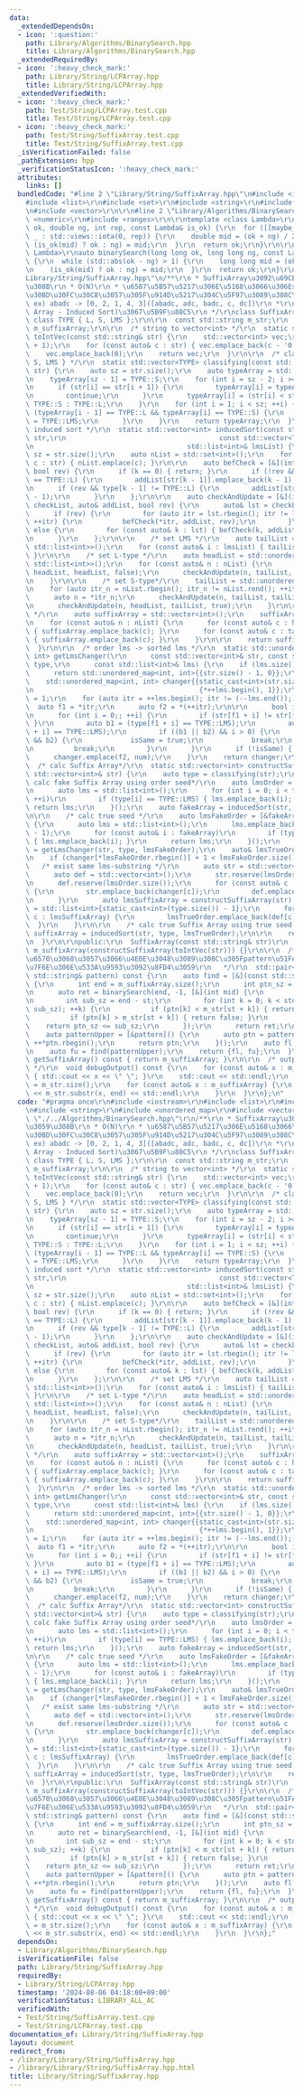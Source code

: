 ```yaml
---
data:
  _extendedDependsOn:
  - icon: ':question:'
    path: Library/Algorithms/BinarySearch.hpp
    title: Library/Algorithms/BinarySearch.hpp
  _extendedRequiredBy:
  - icon: ':heavy_check_mark:'
    path: Library/String/LCPArray.hpp
    title: Library/String/LCPArray.hpp
  _extendedVerifiedWith:
  - icon: ':heavy_check_mark:'
    path: Test/String/LCPArray.test.cpp
    title: Test/String/LCPArray.test.cpp
  - icon: ':heavy_check_mark:'
    path: Test/String/SuffixArray.test.cpp
    title: Test/String/SuffixArray.test.cpp
  _isVerificationFailed: false
  _pathExtension: hpp
  _verificationStatusIcon: ':heavy_check_mark:'
  attributes:
    links: []
  bundledCode: "#line 2 \"Library/String/SuffixArray.hpp\"\n#include <iostream>\r\n\
    #include <list>\r\n#include <set>\r\n#include <string>\r\n#include <unordered_map>\r\
    \n#include <vector>\r\n\r\n#line 2 \"Library/Algorithms/BinarySearch.hpp\"\n#include\
    \ <numeric>\r\n#include <ranges>\r\n\r\ntemplate <class Lambda>\r\nauto binarySearch(double\
    \ ok, double ng, int rep, const Lambda& is_ok) {\r\n  for ([[maybe_unused]] auto\
    \ _ : std::views::iota(0, rep)) {\r\n    double mid = (ok + ng) / 2.0;\r\n   \
    \ (is_ok(mid) ? ok : ng) = mid;\r\n  }\r\n  return ok;\r\n}\r\n\r\ntemplate <class\
    \ Lambda>\r\nauto binarySearch(long long ok, long long ng, const Lambda& is_ok)\
    \ {\r\n  while (std::abs(ok - ng) > 1) {\r\n    long long mid = (ok + ng) >> 1;\r\
    \n    (is_ok(mid) ? ok : ng) = mid;\r\n  }\r\n  return ok;\r\n}\r\n#line 10 \"\
    Library/String/SuffixArray.hpp\"\n/**\r\n * SuffixArray\u3092\u69CB\u7BC9\u3059\
    \u308B\r\n * O(N)\r\n * \u6587\u5B57\u5217\u306E\u5168\u3066\u306Esuffix\u3092\
    \u30BD\u30FC\u30C8\u3057\u305F\u914D\u5217\u304C\u5F97\u3089\u308C\u308B\r\n *\
    \ ex) abadc -> [0, 2, 1, 4, 3]([abadc, adc, badc, c, dc])\r\n *\r\n * SA-IS(Suffix\
    \ Array - Induced Sort)\u3067\u5B9F\u88C5\r\n */\r\nclass SuffixArray {\r\n  enum\
    \ class TYPE { L, S, LMS };\r\n\r\n  const std::string m_str;\r\n  const std::vector<int>\
    \ m_suffixArray;\r\n\r\n  /* string to vector<int> */\r\n  static std::vector<int>\
    \ toIntVec(const std::string& str) {\r\n    std::vector<int> vec;\r\n    vec.reserve(str.size()\
    \ + 1);\r\n    for (const auto& c : str) { vec.emplace_back(c - '0' + 1); }\r\n\
    \    vec.emplace_back(0);\r\n    return vec;\r\n  }\r\n\r\n  /* classify { L,\
    \ S, LMS } */\r\n  static std::vector<TYPE> classifying(const std::vector<int>&\
    \ str) {\r\n    auto sz = str.size();\r\n    auto typeArray = std::vector<TYPE>(sz);\r\
    \n    typeArray[sz - 1] = TYPE::S;\r\n    for (int i = sz - 2; i >= 0; --i) {\r\
    \n      if (str[i] == str[i + 1]) {\r\n        typeArray[i] = typeArray[i + 1];\r\
    \n        continue;\r\n      }\r\n      typeArray[i] = (str[i] < str[i + 1]) ?\
    \ TYPE::S : TYPE::L;\r\n    }\r\n    for (int i = 1; i < sz; ++i) {\r\n      if\
    \ (typeArray[i - 1] == TYPE::L && typeArray[i] == TYPE::S) {\r\n        typeArray[i]\
    \ = TYPE::LMS;\r\n      }\r\n    }\r\n    return typeArray;\r\n  }\r\n\r\n  /*\
    \ induced sort */\r\n  static std::vector<int> inducedSort(const std::vector<int>&\
    \ str,\r\n                                      const std::vector<TYPE>& type,\r\
    \n                                      std::list<int>& lmsList) {\r\n    auto\
    \ sz = str.size();\r\n    auto nList = std::set<int>();\r\n    for (const auto&\
    \ c : str) { nList.emplace(c); }\r\n\r\n    auto befCheck = [&](int k, auto& addList,\
    \ bool rev) {\r\n      if (k == 0) { return; }\r\n      if (!rev && type[k - 1]\
    \ == TYPE::L) {\r\n        addList[str[k - 1]].emplace_back(k - 1);\r\n      }\r\
    \n      if (rev && type[k - 1] != TYPE::L) {\r\n        addList[str[k - 1]].emplace_front(k\
    \ - 1);\r\n      }\r\n    };\r\n\r\n    auto checkAndUpdate = [&](int n, auto&\
    \ checkList, auto& addList, bool rev) {\r\n      auto& lst = checkList[n];\r\n\
    \      if (rev) {\r\n        for (auto itr = lst.rbegin(); itr != lst.rend();\
    \ ++itr) {\r\n          befCheck(*itr, addList, rev);\r\n        }\r\n      }\
    \ else {\r\n        for (const auto& k : lst) { befCheck(k, addList, rev); }\r\
    \n      }\r\n    };\r\n\r\n    /* set LMS */\r\n    auto tailList = std::unordered_map<int,\
    \ std::list<int>>();\r\n    for (const auto& i : lmsList) { tailList[str[i]].emplace_back(i);\
    \ }\r\n\r\n    /* set L-type */\r\n    auto headList = std::unordered_map<int,\
    \ std::list<int>>();\r\n    for (const auto& n : nList) {\r\n      checkAndUpdate(n,\
    \ headList, headList, false);\r\n      checkAndUpdate(n, tailList, headList, false);\r\
    \n    }\r\n\r\n    /* set S-type*/\r\n    tailList = std::unordered_map<int, std::list<int>>();\r\
    \n    for (auto itr_n = nList.rbegin(); itr_n != nList.rend(); ++itr_n) {\r\n\
    \      auto n = *itr_n;\r\n      checkAndUpdate(n, tailList, tailList, true);\r\
    \n      checkAndUpdate(n, headList, tailList, true);\r\n    }\r\n\r\n    /* merge\
    \ */\r\n    auto suffixArray = std::vector<int>();\r\n    suffixArray.reserve(sz);\r\
    \n    for (const auto& n : nList) {\r\n      for (const auto& c : headList[n])\
    \ { suffixArray.emplace_back(c); }\r\n      for (const auto& c : tailList[n])\
    \ { suffixArray.emplace_back(c); }\r\n    }\r\n\r\n    return suffixArray;\r\n\
    \  }\r\n\r\n  /* order lms -> sorted lms */\r\n  static std::unordered_map<int,\
    \ int> getLmsChanger(\r\n      const std::vector<int>& str, const std::vector<TYPE>&\
    \ type,\r\n      const std::list<int>& lms) {\r\n    if (lms.size() == 1) {\r\n\
    \      return std::unordered_map<int, int>{{str.size() - 1, 0}};\r\n    }\r\n\
    \    std::unordered_map<int, int> changer{{static_cast<int>(str.size()) - 1, 0},\r\
    \n                                         {*++lms.begin(), 1}};\r\n    int num\
    \ = 1;\r\n    for (auto itr = ++lms.begin(); itr != (--lms.end());) {\r\n    \
    \  auto f1 = *itr;\r\n      auto f2 = *(++itr);\r\n\r\n      bool isSame = false;\r\
    \n      for (int i = 0;; ++i) {\r\n        if (str[f1 + i] != str[f2 + i]) { break;\
    \ }\r\n        auto b1 = (type[f1 + i] == TYPE::LMS);\r\n        auto b2 = (type[f2\
    \ + i] == TYPE::LMS);\r\n        if ((b1 || b2) && i > 0) {\r\n          if (b1\
    \ && b2) {\r\n            isSame = true;\r\n            break;\r\n          }\r\
    \n          break;\r\n        }\r\n      }\r\n      if (!isSame) { ++num; }\r\n\
    \      changer.emplace(f2, num);\r\n    }\r\n    return changer;\r\n  }\r\n\r\n\
    \  /* calc Suffix Array*/\r\n  static std::vector<int> constructSuffixArray(const\
    \ std::vector<int>& str) {\r\n    auto type = classifying(str);\r\n\r\n    /*\
    \ calc fake Suffix Array using order seed*/\r\n    auto lmsOrder = [&type]() {\r\
    \n      auto lms = std::list<int>();\r\n      for (int i = 0; i < type.size();\
    \ ++i)\r\n        if (type[i] == TYPE::LMS) { lms.emplace_back(i); }\r\n     \
    \ return lms;\r\n    }();\r\n    auto fakeArray = inducedSort(str, type, lmsOrder);\r\
    \n\r\n    /* calc true seed */\r\n    auto lmsFakeOrder = [&fakeArray, &type]()\
    \ {\r\n      auto lms = std::list<int>();\r\n      lms.emplace_back(static_cast<int>(type.size())\
    \ - 1);\r\n      for (const auto& i : fakeArray)\r\n        if (type[i] == TYPE::LMS)\
    \ { lms.emplace_back(i); }\r\n      return lms;\r\n    }();\r\n    auto changer\
    \ = getLmsChanger(str, type, lmsFakeOrder);\r\n    auto& lmsTrueOrder = lmsFakeOrder;\r\
    \n    if (changer[*lmsFakeOrder.rbegin()] + 1 < lmsFakeOrder.size()) {\r\n   \
    \   /* exist same lms-substring */\r\n      auto str = std::vector<int>();\r\n\
    \      auto def = std::vector<int>();\r\n      str.reserve(lmsOrder.size());\r\
    \n      def.reserve(lmsOrder.size());\r\n      for (const auto& c : lmsOrder)\
    \ {\r\n        str.emplace_back(changer[c]);\r\n        def.emplace_back(c);\r\
    \n      }\r\n      auto lmsSuffixArray = constructSuffixArray(str);\r\n      lmsTrueOrder\
    \ = std::list<int>{static_cast<int>(type.size()) - 1};\r\n      for (const auto&\
    \ c : lmsSuffixArray) {\r\n        lmsTrueOrder.emplace_back(def[c]);\r\n    \
    \  }\r\n    }\r\n\r\n    /* calc true Suffix Array using true seed */\r\n    auto\
    \ suffixArray = inducedSort(str, type, lmsTrueOrder);\r\n\r\n    return suffixArray;\r\
    \n  }\r\n\r\npublic:\r\n  SuffixArray(const std::string& str)\r\n      : m_str(str),\
    \ m_suffixArray(constructSuffixArray(toIntVec(str))) {}\r\n\r\n  /**\r\n   * \u5F15\
    \u6570\u3068\u3057\u3066\u4E0E\u3048\u3089\u308C\u305Fpattern\u51FA\u73FE\u4F4D\
    \u7F6E\u306E\u533A\u9593\u3092\u8FD4\u3059\r\n   */\r\n  std::pair<int, int> findPattern(const\
    \ std::string& pattern) const {\r\n    auto find = [&](const std::string& ptn)\
    \ {\r\n      int end = m_suffixArray.size();\r\n      int ptn_sz = ptn.size();\r\
    \n      auto ret = binarySearch(end, -1, [&](int mid) {\r\n        int st = m_suffixArray[mid];\r\
    \n        int sub_sz = end - st;\r\n        for (int k = 0; k < std::min(ptn_sz,\
    \ sub_sz); ++k) {\r\n          if (ptn[k] < m_str[st + k]) { return true; }\r\n\
    \          if (ptn[k] > m_str[st + k]) { return false; }\r\n        }\r\n    \
    \    return ptn_sz <= sub_sz;\r\n      });\r\n      return ret;\r\n    };\r\n\
    \    auto patternUpper = [&pattern]() {\r\n      auto ptn = pattern;\r\n     \
    \ ++*ptn.rbegin();\r\n      return ptn;\r\n    }();\r\n    auto fl = find(pattern);\r\
    \n    auto fu = find(patternUpper);\r\n    return {fl, fu};\r\n  }\r\n\r\n  auto\
    \ getSuffixArray() const { return m_suffixArray; }\r\n\r\n  /* output fot debug\
    \ */\r\n  void debugOutput() const {\r\n    for (const auto& x : m_suffixArray)\
    \ { std::cout << x << \" \"; }\r\n    std::cout << std::endl;\r\n    auto end\
    \ = m_str.size();\r\n    for (const auto& x : m_suffixArray) {\r\n      std::cout\
    \ << m_str.substr(x, end) << std::endl;\r\n    }\r\n  }\r\n};\n"
  code: "#pragma once\r\n#include <iostream>\r\n#include <list>\r\n#include <set>\r\
    \n#include <string>\r\n#include <unordered_map>\r\n#include <vector>\r\n\r\n#include\
    \ \"./../Algorithms/BinarySearch.hpp\"\r\n/**\r\n * SuffixArray\u3092\u69CB\u7BC9\
    \u3059\u308B\r\n * O(N)\r\n * \u6587\u5B57\u5217\u306E\u5168\u3066\u306Esuffix\u3092\
    \u30BD\u30FC\u30C8\u3057\u305F\u914D\u5217\u304C\u5F97\u3089\u308C\u308B\r\n *\
    \ ex) abadc -> [0, 2, 1, 4, 3]([abadc, adc, badc, c, dc])\r\n *\r\n * SA-IS(Suffix\
    \ Array - Induced Sort)\u3067\u5B9F\u88C5\r\n */\r\nclass SuffixArray {\r\n  enum\
    \ class TYPE { L, S, LMS };\r\n\r\n  const std::string m_str;\r\n  const std::vector<int>\
    \ m_suffixArray;\r\n\r\n  /* string to vector<int> */\r\n  static std::vector<int>\
    \ toIntVec(const std::string& str) {\r\n    std::vector<int> vec;\r\n    vec.reserve(str.size()\
    \ + 1);\r\n    for (const auto& c : str) { vec.emplace_back(c - '0' + 1); }\r\n\
    \    vec.emplace_back(0);\r\n    return vec;\r\n  }\r\n\r\n  /* classify { L,\
    \ S, LMS } */\r\n  static std::vector<TYPE> classifying(const std::vector<int>&\
    \ str) {\r\n    auto sz = str.size();\r\n    auto typeArray = std::vector<TYPE>(sz);\r\
    \n    typeArray[sz - 1] = TYPE::S;\r\n    for (int i = sz - 2; i >= 0; --i) {\r\
    \n      if (str[i] == str[i + 1]) {\r\n        typeArray[i] = typeArray[i + 1];\r\
    \n        continue;\r\n      }\r\n      typeArray[i] = (str[i] < str[i + 1]) ?\
    \ TYPE::S : TYPE::L;\r\n    }\r\n    for (int i = 1; i < sz; ++i) {\r\n      if\
    \ (typeArray[i - 1] == TYPE::L && typeArray[i] == TYPE::S) {\r\n        typeArray[i]\
    \ = TYPE::LMS;\r\n      }\r\n    }\r\n    return typeArray;\r\n  }\r\n\r\n  /*\
    \ induced sort */\r\n  static std::vector<int> inducedSort(const std::vector<int>&\
    \ str,\r\n                                      const std::vector<TYPE>& type,\r\
    \n                                      std::list<int>& lmsList) {\r\n    auto\
    \ sz = str.size();\r\n    auto nList = std::set<int>();\r\n    for (const auto&\
    \ c : str) { nList.emplace(c); }\r\n\r\n    auto befCheck = [&](int k, auto& addList,\
    \ bool rev) {\r\n      if (k == 0) { return; }\r\n      if (!rev && type[k - 1]\
    \ == TYPE::L) {\r\n        addList[str[k - 1]].emplace_back(k - 1);\r\n      }\r\
    \n      if (rev && type[k - 1] != TYPE::L) {\r\n        addList[str[k - 1]].emplace_front(k\
    \ - 1);\r\n      }\r\n    };\r\n\r\n    auto checkAndUpdate = [&](int n, auto&\
    \ checkList, auto& addList, bool rev) {\r\n      auto& lst = checkList[n];\r\n\
    \      if (rev) {\r\n        for (auto itr = lst.rbegin(); itr != lst.rend();\
    \ ++itr) {\r\n          befCheck(*itr, addList, rev);\r\n        }\r\n      }\
    \ else {\r\n        for (const auto& k : lst) { befCheck(k, addList, rev); }\r\
    \n      }\r\n    };\r\n\r\n    /* set LMS */\r\n    auto tailList = std::unordered_map<int,\
    \ std::list<int>>();\r\n    for (const auto& i : lmsList) { tailList[str[i]].emplace_back(i);\
    \ }\r\n\r\n    /* set L-type */\r\n    auto headList = std::unordered_map<int,\
    \ std::list<int>>();\r\n    for (const auto& n : nList) {\r\n      checkAndUpdate(n,\
    \ headList, headList, false);\r\n      checkAndUpdate(n, tailList, headList, false);\r\
    \n    }\r\n\r\n    /* set S-type*/\r\n    tailList = std::unordered_map<int, std::list<int>>();\r\
    \n    for (auto itr_n = nList.rbegin(); itr_n != nList.rend(); ++itr_n) {\r\n\
    \      auto n = *itr_n;\r\n      checkAndUpdate(n, tailList, tailList, true);\r\
    \n      checkAndUpdate(n, headList, tailList, true);\r\n    }\r\n\r\n    /* merge\
    \ */\r\n    auto suffixArray = std::vector<int>();\r\n    suffixArray.reserve(sz);\r\
    \n    for (const auto& n : nList) {\r\n      for (const auto& c : headList[n])\
    \ { suffixArray.emplace_back(c); }\r\n      for (const auto& c : tailList[n])\
    \ { suffixArray.emplace_back(c); }\r\n    }\r\n\r\n    return suffixArray;\r\n\
    \  }\r\n\r\n  /* order lms -> sorted lms */\r\n  static std::unordered_map<int,\
    \ int> getLmsChanger(\r\n      const std::vector<int>& str, const std::vector<TYPE>&\
    \ type,\r\n      const std::list<int>& lms) {\r\n    if (lms.size() == 1) {\r\n\
    \      return std::unordered_map<int, int>{{str.size() - 1, 0}};\r\n    }\r\n\
    \    std::unordered_map<int, int> changer{{static_cast<int>(str.size()) - 1, 0},\r\
    \n                                         {*++lms.begin(), 1}};\r\n    int num\
    \ = 1;\r\n    for (auto itr = ++lms.begin(); itr != (--lms.end());) {\r\n    \
    \  auto f1 = *itr;\r\n      auto f2 = *(++itr);\r\n\r\n      bool isSame = false;\r\
    \n      for (int i = 0;; ++i) {\r\n        if (str[f1 + i] != str[f2 + i]) { break;\
    \ }\r\n        auto b1 = (type[f1 + i] == TYPE::LMS);\r\n        auto b2 = (type[f2\
    \ + i] == TYPE::LMS);\r\n        if ((b1 || b2) && i > 0) {\r\n          if (b1\
    \ && b2) {\r\n            isSame = true;\r\n            break;\r\n          }\r\
    \n          break;\r\n        }\r\n      }\r\n      if (!isSame) { ++num; }\r\n\
    \      changer.emplace(f2, num);\r\n    }\r\n    return changer;\r\n  }\r\n\r\n\
    \  /* calc Suffix Array*/\r\n  static std::vector<int> constructSuffixArray(const\
    \ std::vector<int>& str) {\r\n    auto type = classifying(str);\r\n\r\n    /*\
    \ calc fake Suffix Array using order seed*/\r\n    auto lmsOrder = [&type]() {\r\
    \n      auto lms = std::list<int>();\r\n      for (int i = 0; i < type.size();\
    \ ++i)\r\n        if (type[i] == TYPE::LMS) { lms.emplace_back(i); }\r\n     \
    \ return lms;\r\n    }();\r\n    auto fakeArray = inducedSort(str, type, lmsOrder);\r\
    \n\r\n    /* calc true seed */\r\n    auto lmsFakeOrder = [&fakeArray, &type]()\
    \ {\r\n      auto lms = std::list<int>();\r\n      lms.emplace_back(static_cast<int>(type.size())\
    \ - 1);\r\n      for (const auto& i : fakeArray)\r\n        if (type[i] == TYPE::LMS)\
    \ { lms.emplace_back(i); }\r\n      return lms;\r\n    }();\r\n    auto changer\
    \ = getLmsChanger(str, type, lmsFakeOrder);\r\n    auto& lmsTrueOrder = lmsFakeOrder;\r\
    \n    if (changer[*lmsFakeOrder.rbegin()] + 1 < lmsFakeOrder.size()) {\r\n   \
    \   /* exist same lms-substring */\r\n      auto str = std::vector<int>();\r\n\
    \      auto def = std::vector<int>();\r\n      str.reserve(lmsOrder.size());\r\
    \n      def.reserve(lmsOrder.size());\r\n      for (const auto& c : lmsOrder)\
    \ {\r\n        str.emplace_back(changer[c]);\r\n        def.emplace_back(c);\r\
    \n      }\r\n      auto lmsSuffixArray = constructSuffixArray(str);\r\n      lmsTrueOrder\
    \ = std::list<int>{static_cast<int>(type.size()) - 1};\r\n      for (const auto&\
    \ c : lmsSuffixArray) {\r\n        lmsTrueOrder.emplace_back(def[c]);\r\n    \
    \  }\r\n    }\r\n\r\n    /* calc true Suffix Array using true seed */\r\n    auto\
    \ suffixArray = inducedSort(str, type, lmsTrueOrder);\r\n\r\n    return suffixArray;\r\
    \n  }\r\n\r\npublic:\r\n  SuffixArray(const std::string& str)\r\n      : m_str(str),\
    \ m_suffixArray(constructSuffixArray(toIntVec(str))) {}\r\n\r\n  /**\r\n   * \u5F15\
    \u6570\u3068\u3057\u3066\u4E0E\u3048\u3089\u308C\u305Fpattern\u51FA\u73FE\u4F4D\
    \u7F6E\u306E\u533A\u9593\u3092\u8FD4\u3059\r\n   */\r\n  std::pair<int, int> findPattern(const\
    \ std::string& pattern) const {\r\n    auto find = [&](const std::string& ptn)\
    \ {\r\n      int end = m_suffixArray.size();\r\n      int ptn_sz = ptn.size();\r\
    \n      auto ret = binarySearch(end, -1, [&](int mid) {\r\n        int st = m_suffixArray[mid];\r\
    \n        int sub_sz = end - st;\r\n        for (int k = 0; k < std::min(ptn_sz,\
    \ sub_sz); ++k) {\r\n          if (ptn[k] < m_str[st + k]) { return true; }\r\n\
    \          if (ptn[k] > m_str[st + k]) { return false; }\r\n        }\r\n    \
    \    return ptn_sz <= sub_sz;\r\n      });\r\n      return ret;\r\n    };\r\n\
    \    auto patternUpper = [&pattern]() {\r\n      auto ptn = pattern;\r\n     \
    \ ++*ptn.rbegin();\r\n      return ptn;\r\n    }();\r\n    auto fl = find(pattern);\r\
    \n    auto fu = find(patternUpper);\r\n    return {fl, fu};\r\n  }\r\n\r\n  auto\
    \ getSuffixArray() const { return m_suffixArray; }\r\n\r\n  /* output fot debug\
    \ */\r\n  void debugOutput() const {\r\n    for (const auto& x : m_suffixArray)\
    \ { std::cout << x << \" \"; }\r\n    std::cout << std::endl;\r\n    auto end\
    \ = m_str.size();\r\n    for (const auto& x : m_suffixArray) {\r\n      std::cout\
    \ << m_str.substr(x, end) << std::endl;\r\n    }\r\n  }\r\n};"
  dependsOn:
  - Library/Algorithms/BinarySearch.hpp
  isVerificationFile: false
  path: Library/String/SuffixArray.hpp
  requiredBy:
  - Library/String/LCPArray.hpp
  timestamp: '2024-08-06 04:18:00+09:00'
  verificationStatus: LIBRARY_ALL_AC
  verifiedWith:
  - Test/String/SuffixArray.test.cpp
  - Test/String/LCPArray.test.cpp
documentation_of: Library/String/SuffixArray.hpp
layout: document
redirect_from:
- /library/Library/String/SuffixArray.hpp
- /library/Library/String/SuffixArray.hpp.html
title: Library/String/SuffixArray.hpp
---
```

